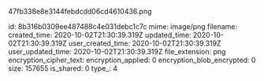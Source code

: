 47fb338e8e3144febdcdd06cd4610436.png

id: 8b316b0309ee487488c4e031debc1c7c
mime: image/png
filename: 
created_time: 2020-10-02T21:30:39.319Z
updated_time: 2020-10-02T21:30:39.319Z
user_created_time: 2020-10-02T21:30:39.319Z
user_updated_time: 2020-10-02T21:30:39.319Z
file_extension: png
encryption_cipher_text: 
encryption_applied: 0
encryption_blob_encrypted: 0
size: 157655
is_shared: 0
type_: 4